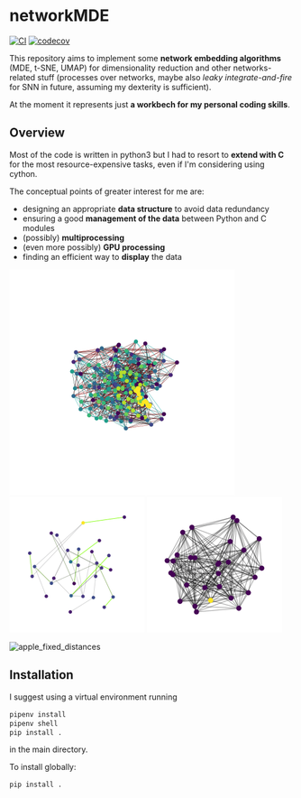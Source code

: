 # networkMDE 

[![CI](https://circleci.com/gh/djanloo/networkMDE.svg?style=svg)](https://app.circleci.com/pipelines/github/djanloo/networkMDE)
[![codecov](https://codecov.io/gh/djanloo/networkMDE/branch/master/graph/badge.svg?token=0ET5A985A2)](https://codecov.io/gh/djanloo/networkMDE)

This repository aims to implement some **network embedding algorithms** (MDE, t-SNE, UMAP) for dimensionality reduction and other networks-related stuff (processes over networks, maybe also _leaky integrate-and-fire_ for SNN in future, assuming my dexterity is sufficient).

At the moment it represents just **a workbech for my personal coding skills**.

## Overview
Most of the code is written in python3 but I had to resort to **extend with C** for the most resource-expensive tasks, even if I'm considering using cython.

The conceptual points of greater interest for me are:

- designing an appropriate **data structure** to avoid data redundancy
- ensuring a good **management of the data** between Python and C modules
- (possibly) **multiprocessing**
- (even more possibly) **GPU processing**
- finding an efficient way to **display** the data

![apple_game](assets/hat.gif)
![apple_game](assets/sparse_display.gif)
![apple_game](assets/random_2d_2.gif) 

![apple_fixed_distances](assets/random_big.gif)

## Installation
I suggest using a virtual environment running
```
pipenv install
pipenv shell
pip install .
```
in the main directory.

To install globally:
```
pip install .
```

